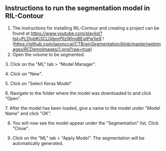 ## Instructions to run the segmentation model in RIL-Contour

1. The instructions for installing RIL-Contour and creating a project can be found at https://www.youtube.com/playlist?list=PLDlybKi3CLGibnrPIlzWInqBEgtPw1ie9
!(https://github.com/jasonccai/CTBrainSegmentation/blob/master/webimages/RCDemoImages/1.png?raw=true)
2. Open the volume to be segmented.

3. Click on the "ML" tab > “Model Manager”.

4. Click on "New".

5. Click on "Select Keras Model".

6. Navigate to the folder where the model was downloaded to and click “Open”.

7. After the model has been loaded, give a name to the model under "Model Name" and click "OK".

8. You will now see the model appear under the "Segmentation" list. Click "Close".

9. Click on the "ML" tab > "Apply Model". The segmentation will be automatically generated.
